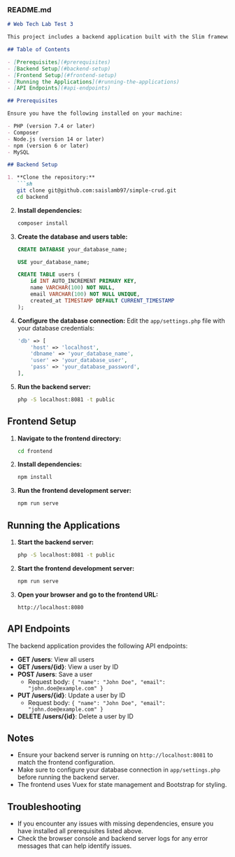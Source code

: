 ### README.md

```markdown
# Web Tech Lab Test 3

This project includes a backend application built with the Slim framework and a frontend application built with Vue.js. The backend provides a RESTful API to manage users, and the frontend provides a user interface to interact with the backend.

## Table of Contents

- [Prerequisites](#prerequisites)
- [Backend Setup](#backend-setup)
- [Frontend Setup](#frontend-setup)
- [Running the Applications](#running-the-applications)
- [API Endpoints](#api-endpoints)

## Prerequisites

Ensure you have the following installed on your machine:

- PHP (version 7.4 or later)
- Composer
- Node.js (version 14 or later)
- npm (version 6 or later)
- MySQL

## Backend Setup

1. **Clone the repository:**
   ```sh
   git clone git@github.com:saislamb97/simple-crud.git
   cd backend
   ```

2. **Install dependencies:**
   ```sh
   composer install
   ```

3. **Create the database and users table:**
   ```sql
   CREATE DATABASE your_database_name;

   USE your_database_name;

   CREATE TABLE users (
       id INT AUTO_INCREMENT PRIMARY KEY,
       name VARCHAR(100) NOT NULL,
       email VARCHAR(100) NOT NULL UNIQUE,
       created_at TIMESTAMP DEFAULT CURRENT_TIMESTAMP
   );
   ```

4. **Configure the database connection:**
   Edit the `app/settings.php` file with your database credentials:
   ```php
   'db' => [
       'host' => 'localhost',
       'dbname' => 'your_database_name',
       'user' => 'your_database_user',
       'pass' => 'your_database_password',
   ],
   ```

5. **Run the backend server:**
   ```sh
   php -S localhost:8081 -t public
   ```

## Frontend Setup

1. **Navigate to the frontend directory:**
   ```sh
   cd frontend
   ```

2. **Install dependencies:**
   ```sh
   npm install
   ```

3. **Run the frontend development server:**
   ```sh
   npm run serve
   ```

## Running the Applications

1. **Start the backend server:**
   ```sh
   php -S localhost:8081 -t public
   ```

2. **Start the frontend development server:**
   ```sh
   npm run serve
   ```

3. **Open your browser and go to the frontend URL:**
   ```
   http://localhost:8080
   ```

## API Endpoints

The backend application provides the following API endpoints:

- **GET /users**: View all users
- **GET /users/{id}**: View a user by ID
- **POST /users**: Save a user
  - Request body: `{ "name": "John Doe", "email": "john.doe@example.com" }`
- **PUT /users/{id}**: Update a user by ID
  - Request body: `{ "name": "John Doe", "email": "john.doe@example.com" }`
- **DELETE /users/{id}**: Delete a user by ID

## Notes

- Ensure your backend server is running on `http://localhost:8081` to match the frontend configuration.
- Make sure to configure your database connection in `app/settings.php` before running the backend server.
- The frontend uses Vuex for state management and Bootstrap for styling.

## Troubleshooting

- If you encounter any issues with missing dependencies, ensure you have installed all prerequisites listed above.
- Check the browser console and backend server logs for any error messages that can help identify issues.